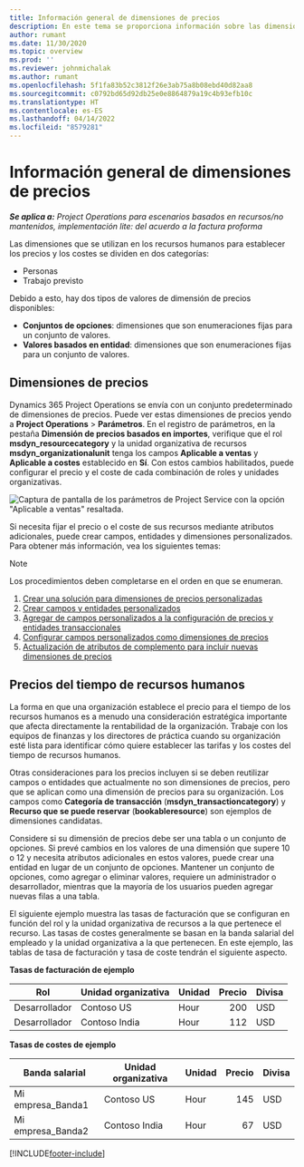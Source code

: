 ```yaml
---
title: Información general de dimensiones de precios
description: En este tema se proporciona información sobre las dimensiones de Dynamics 365 Project Operations.
author: rumant
ms.date: 11/30/2020
ms.topic: overview
ms.prod: ''
ms.reviewer: johnmichalak
ms.author: rumant
ms.openlocfilehash: 5f1fa83b52c3812f26e3ab75a8b08ebd40d82aa8
ms.sourcegitcommit: c0792bd65d92db25e0e8864879a19c4b93efb10c
ms.translationtype: HT
ms.contentlocale: es-ES
ms.lasthandoff: 04/14/2022
ms.locfileid: "8579281"
---
```

# <a name="pricing-dimensions-overview"></a>Información general de dimensiones de precios

_**Se aplica a:** Project Operations para escenarios basados en recursos/no mantenidos, implementación lite: del acuerdo a la factura proforma_

Las dimensiones que se utilizan en los recursos humanos para establecer los precios y los costes se dividen en dos categorías:

- Personas
- Trabajo previsto

Debido a esto, hay dos tipos de valores de dimensión de precios disponibles:

- **Conjuntos de opciones**: dimensiones que son enumeraciones fijas para un conjunto de valores.
- **Valores basados en entidad**: dimensiones que son enumeraciones fijas para un conjunto de valores.

## <a name="pricing-dimensions"></a>Dimensiones de precios

Dynamics 365 Project Operations se envía con un conjunto predeterminado de dimensiones de precios. Puede ver estas dimensiones de precios yendo a **Project Operations** > **Parámetros**. En el registro de parámetros, en la pestaña **Dimensión de precios basados en importes**, verifique que el rol **msdyn_resourcecategory** y la unidad organizativa de recursos **msdyn_organizationalunit** tenga los campos **Aplicable a ventas** y **Aplicable a costes** establecido en **Sí**. Con estos cambios habilitados, puede configurar el precio y el coste de cada combinación de roles y unidades organizativas.

![Captura de pantalla de los parámetros de Project Service con la opción "Aplicable a ventas" resaltada.](media/PS-OOB-parameters.png)

Si necesita fijar el precio o el coste de sus recursos mediante atributos adicionales, puede crear campos, entidades y dimensiones personalizados. Para obtener más información, vea los siguientes temas: 
  
  > [!NOTE]
  > Los procedimientos deben completarse en el orden en que se enumeran.

1. [Crear una solución para dimensiones de precios personalizadas](../sales/create-solution-custompd.md)
2. [Crear campos y entidades personalizados](create-custom-fields-entities-pricing-dimensions.md)
3. [Agregar de campos personalizados a la configuración de precios y entidades transaccionales ](add-custom-fields-price-setup-transactional-entities.md)
4. [Configurar campos personalizados como dimensiones de precios ](set-up-custom-fields-pricing-dimensions.md)
5. [Actualización de atributos de complemento para incluir nuevas dimensiones de precios](update-plugin-attributes-pd.md)


## <a name="pricing-human-resource-time"></a>Precios del tiempo de recursos humanos
La forma en que una organización establece el precio para el tiempo de los recursos humanos es a menudo una consideración estratégica importante que afecta directamente la rentabilidad de la organización. Trabaje con los equipos de finanzas y los directores de práctica cuando su organización esté lista para identificar cómo quiere establecer las tarifas y los costes del tiempo de recursos humanos.

Otras consideraciones para los precios incluyen si se deben reutilizar campos o entidades que actualmente no son dimensiones de precios, pero que se aplican como una dimensión de precios para su organización. Los campos como **Categoría de transacción** (**msdyn_transactioncategory**) y **Recurso que se puede reservar** (**bookableresource**) son ejemplos de dimensiones candidatas. 

Considere si su dimensión de precios debe ser una tabla o un conjunto de opciones. Si prevé cambios en los valores de una dimensión que supere 10 o 12 y necesita atributos adicionales en estos valores, puede crear una entidad en lugar de un conjunto de opciones. Mantener un conjunto de opciones, como agregar o eliminar valores, requiere un administrador o desarrollador, mientras que la mayoría de los usuarios pueden agregar nuevas filas a una tabla.

El siguiente ejemplo muestra las tasas de facturación que se configuran en función del rol y la unidad organizativa de recursos a la que pertenece el recurso. Las tasas de costes generalmente se basan en la banda salarial del empleado y la unidad organizativa a la que pertenecen. En este ejemplo, las tablas de tasa de facturación y tasa de coste tendrán el siguiente aspecto.

**Tasas de facturación de ejemplo**

| Rol        | Unidad organizativa    |Unidad      |Precio      |Divisa  |
| ------------|-------------|----------|----------:|----------|
| Desarrollador   | Contoso US  |Hour | 200|USD     |
| Desarrollador   | Contoso India |Hour|   112|USD     |


**Tasas de costes de ejemplo**

| Banda salarial     | Unidad organizativa    |Unidad      |Precio      |Divisa  |
| ----------------|-------------|----------|----------:|----------|
| Mi empresa_Banda1 | Contoso US  |Hour | 145|USD     |
| Mi empresa_Banda2 | Contoso India |Hour|   67|USD     |


[!INCLUDE[footer-include](../includes/footer-banner.md)]